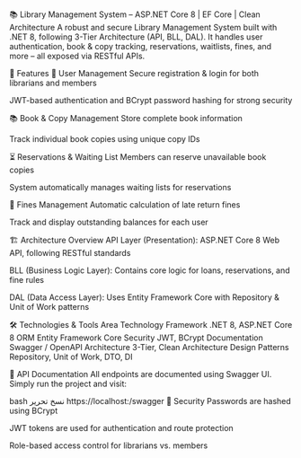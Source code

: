 
📚 Library Management System – ASP.NET Core 8 | EF Core | Clean Architecture
A robust and secure Library Management System built with .NET 8, following 3-Tier Architecture (API, BLL, DAL). It handles user authentication, book & copy tracking, reservations, waitlists, fines, and more – all exposed via RESTful APIs.

🚀 Features
👥 User Management
Secure registration & login for both librarians and members

JWT-based authentication and BCrypt password hashing for strong security

📚 Book & Copy Management
Store complete book information

Track individual book copies using unique copy IDs

⏳ Reservations & Waiting List
Members can reserve unavailable book copies

System automatically manages waiting lists for reservations

💸 Fines Management
Automatic calculation of late return fines

Track and display outstanding balances for each user

🏗️ Architecture Overview
API Layer (Presentation):
ASP.NET Core 8 Web API, following RESTful standards

BLL (Business Logic Layer):
Contains core logic for loans, reservations, and fine rules

DAL (Data Access Layer):
Uses Entity Framework Core with Repository & Unit of Work patterns

🛠️ Technologies & Tools
Area	Technology
Framework	.NET 8, ASP.NET Core 8
ORM	Entity Framework Core
Security	JWT, BCrypt
Documentation	Swagger / OpenAPI
Architecture	3-Tier, Clean Architecture
Design Patterns	Repository, Unit of Work, DTO, DI

📘 API Documentation
All endpoints are documented using Swagger UI.
Simply run the project and visit:

bash
نسخ
تحرير
https://localhost:<port>/swagger
🔐 Security
Passwords are hashed using BCrypt

JWT tokens are used for authentication and route protection

Role-based access control for librarians vs. members


